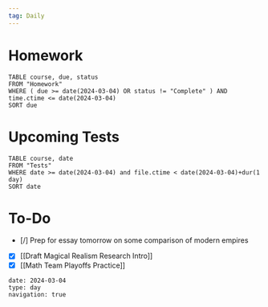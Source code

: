 ```yaml
---
tag: Daily
---
```

# Homework
```dataview
TABLE course, due, status
FROM "Homework" 
WHERE ( due >= date(2024-03-04) OR status != "Complete" ) AND time.ctime <= date(2024-03-04)
SORT due
```
# Upcoming Tests
```dataview
TABLE course, date
FROM "Tests" 
WHERE date >= date(2024-03-04) and file.ctime < date(2024-03-04)+dur(1 day)
SORT date
```
# To-Do
- [/] Prep for essay tomorrow on some comparison of modern empires
- [x] [[Draft Magical Realism Research Intro]]
- [x] [[Math Team Playoffs Practice]]

```gEvent
date: 2024-03-04
type: day
navigation: true
```